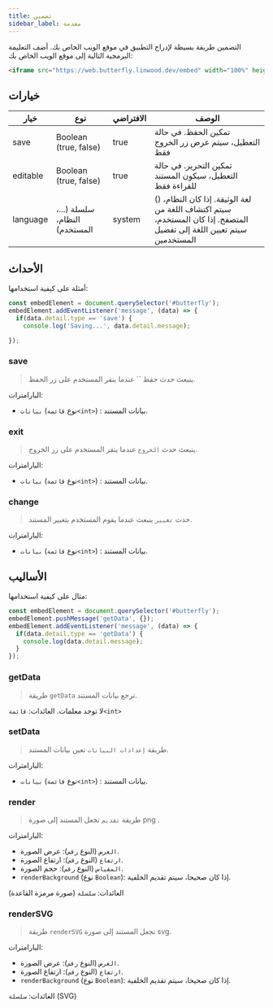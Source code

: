 ```yaml
---
title: تضمين
sidebar_label: مقدمة
---
```


التضمين طريقة بسيطة لإدراج التطبيق في موقع الويب الخاص بك. أضف التعليمة البرمجية التالية إلى موقع الويب الخاص بك:

```html
<iframe src="https://web.butterfly.linwood.dev/embed" width="100%" height="500px" allowtransparency="true"></iframe>
```

## خيارات

| خيار     | نوع                           | الافتراضي | الوصف                                                                                                                 |
| -------- | ----------------------------- | --------- | --------------------------------------------------------------------------------------------------------------------- |
| save     | Boolean (true, false)         | true      | تمكين الحفظ. في حالة التعطيل، سيتم عرض زر الخروج فقط                                                                  |
| editable | Boolean (true, false)         | true      | تمكين التحرير. في حالة التعطيل، سيكون المستند للقراءة فقط                                                             |
| language | سلسلة (...، النظام، المستخدم) | system    | () لغة الوثيقة. إذا كان النظام، سيتم اكتشاف اللغة من المتصفح. إذا كان المستخدم، سيتم تعيين اللغة إلى تفضيل المستخدمين |

## الأحداث

أمثلة على كيفية استخدامها:

```javascript
const embedElement = document.querySelector('#butterfly');
embedElement.addEventListener('message', (data) => {
  if(data.detail.type == 'save') {
    console.log('Saving...', data.detail.message);

});
```

### save

> ينبعث حدث حفظ `` عندما ينقر المستخدم على زر الحفظ.

البارامترات:

* `بيانات` (نوع `قائمة<int>`) : بيانات المستند.

### exit

> ينبعث حدث `الخروج` عندما ينقر المستخدم على زر الخروج.

البارامترات:

* `بيانات` (نوع `قائمة<int>`) : بيانات المستند.

### change

> حدث `تغيير` ينبعث عندما يقوم المستخدم بتغيير المستند.

البارامترات:

* `بيانات` (نوع `قائمة<int>`) : بيانات المستند.

## الأساليب

مثال على كيفية استخدامها:

```javascript
const embedElement = document.querySelector('#butterfly');
embedElement.pushMessage('getData', {});
embedElement.addEventListener('message', (data) => {
  if(data.detail.type == 'getData') {
    console.log(data.detail.message);
  }
});
```

### getData

> طريقة `getData` ترجع بيانات المستند.

لا توجد معلمات. العائدات: `قائمة<int>`

### setData

> طريقة `إعدادات البيانات` تعين بيانات المستند.

البارامترات:

* `بيانات` (نوع `قائمة<int>`) : بيانات المستند.

### render

> طريقة `تقديم` تجعل المستند إلى صورة png .

البارامترات:

* `العرض` (النوع `رقم`): عرض الصورة.
* `ارتفاع` (النوع `رقم`): ارتفاع الصورة.
* `المقياس` (النوع `رقم`): حجم الصورة.
* `renderBackground` (نوع `Boolean`): إذا كان صحيحا، سيتم تقديم الخلفية.

العائدات: `سلسلة` (صورة مرمزة القاعدة)

### renderSVG

> طريقة `renderSVG` تجعل المستند إلى صورة svg.

البارامترات:

* `العرض` (النوع `رقم`): عرض الصورة.
* `ارتفاع` (النوع `رقم`): ارتفاع الصورة.
* `renderBackground` (نوع `Boolean`): إذا كان صحيحا، سيتم تقديم الخلفية.

العائدات: `سلسلة` (SVG)
